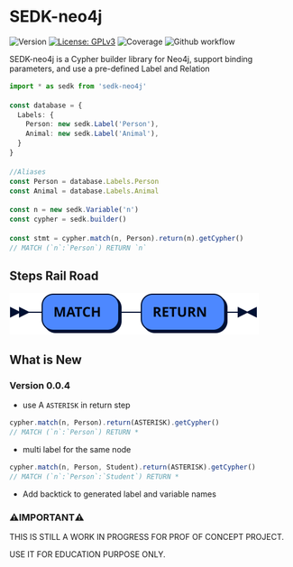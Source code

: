 # SEDK-neo4j
![Version](https://img.shields.io/badge/version-0.0.4-blue.svg)
[![License: GPLv3](https://img.shields.io/badge/License-ISC-blue.svg)](https://opensource.org/licenses/ISC)
![Coverage](https://raw.githubusercontent.com/amerharb/sedk/root/version/0.1.2/packages/sedk-neo4j/badges/coverage.svg)
![Github workflow](https://github.com/amerharb/sedk/actions/workflows/test-lint.yaml/badge.svg?branch=main)

SEDK-neo4j is a Cypher builder library for Neo4j, support binding parameters, and use a pre-defined Label and Relation

```typescript
import * as sedk from 'sedk-neo4j'

const database = {
  Labels: {
    Person: new sedk.Label('Person'),
    Animal: new sedk.Label('Animal'),
  }
}

//Aliases
const Person = database.Labels.Person
const Animal = database.Labels.Animal

const n = new sedk.Variable('n')
const cypher = sedk.builder()

const stmt = cypher.match(n, Person).return(n).getCypher()
// MATCH (`n`:`Person`) RETURN `n`
```

## Steps Rail Road
![SEDK steps](https://raw.githubusercontent.com/amerharb/sedk-neo4j/b2d8e81fc8ba1a1f4bc28953abefa9a16e46c87c/doc/StepsRailRoad.svg)

## What is New
### Version 0.0.4
- use A `ASTERISK` in return step
```typescript
cypher.match(n, Person).return(ASTERISK).getCypher()
// MATCH (`n`:`Person`) RETURN *
```
- multi label for the same node
```typescript
cypher.match(n, Person, Student).return(ASTERISK).getCypher()
// MATCH (`n`:`Person`:`Student`) RETURN *
```
- Add backtick to generated label and variable names


### ⚠️IMPORTANT⚠️
 THIS IS STILL A WORK IN PROGRESS FOR PROF OF CONCEPT PROJECT.

 USE IT FOR EDUCATION PURPOSE ONLY.
